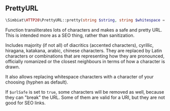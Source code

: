 ## PrettyURL
```php
\Simbiat\HTTP20\PrettyURL::pretty(string $string, string $whitespace = '-', bool $urlSafe = true);
```
Function transliterates lots of characters and makes a safe and pretty URL. This is intended more as a SEO thing, rather than sanitization.

Includes majority (if not all) of diacritics  (accented characters), cyrillic, hiragana, katakana, arabic, chinese characters. They are replaced by Latin characters or combinations that are representing how they are pronounced, officially romanized or the closest neighbours in terms of how a character is drawn.

It also allows replacing whitespace characters with a character of your choosing (hyphen as default).

If `$urlSafe` is set to `true`, some characters will be removed as well, because they can "break" the URL. Some of them are valid for a URI, but they are not good for SEO links.
